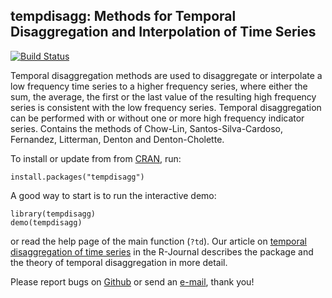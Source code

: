 tempdisagg: Methods for Temporal Disaggregation and Interpolation of Time Series
--------------------------------------------------------------------------------

[![Build Status](https://api.travis-ci.org/christophsax/tempdisagg.svg)](https://travis-ci.org/christophsax/tempdisagg)

Temporal disaggregation methods are used to disaggregate or interpolate a low
frequency time series to a higher frequency series, where either the sum, the
average, the first or the last value of the resulting high frequency series is
consistent with the low frequency series. Temporal disaggregation can be
performed with or without one or more high frequency indicator series. Contains
the methods of Chow-Lin, Santos-Silva-Cardoso, Fernandez, Litterman, Denton and
Denton-Cholette.

To install or update from from [CRAN][package], run:

    install.packages("tempdisagg")

A good way to start is to run the interactive demo:

    library(tempdisagg)
    demo(tempdisagg)
    
or read the help page of the main function (`?td`). Our article on 
[temporal disaggregation of time series][article] in the R-Journal describes
the package and the theory of temporal disaggregation in more detail.

Please report bugs on [Github][github] or send an
[e-mail](mailto:christoph.sax@gmail.com), thank you!

[package]: http://cran.r-project.org/web/packages/tempdisagg
[article]: http://journal.r-project.org/archive/2013-2/sax-steiner.pdf
[github]: https://github.com/christophsax/tempdisagg
